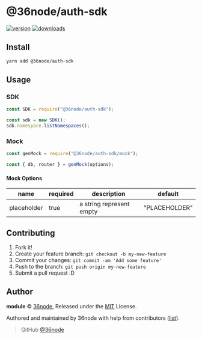 # @36node/auth-sdk

[![version][0]][1] [![downloads][2]][3]

## Install

```bash
yarn add @36node/auth-sdk
```

## Usage

### SDK

```js
const SDK = require("@36node/auth-sdk");

const sdk = new SDK();
sdk.namespace.listNamespaces();
```

### Mock
```js
const genMock = require("@36node/auth-sdk/mock");

const { db, router } = genMock(options);
```

#### Mock Options

| name | required | description | default |
|-------|-------|-------|-------|
| placeholder | true | a string represent empty | "PLACEHOLDER" |



## Contributing

1. Fork it!
2. Create your feature branch: `git checkout -b my-new-feature`
3. Commit your changes: `git commit -am 'Add some feature'`
4. Push to the branch: `git push origin my-new-feature`
5. Submit a pull request :D

## Author

**module** © [36node](https://github.com/36node), Released under the [MIT](./LICENSE) License.

Authored and maintained by 36node with help from contributors ([list](https://github.com/36node/module/contributors)).

> GitHub [@36node](https://github.com/36node)

[0]: https://img.shields.io/npm/v/@36node/template-sdk.svg?style=flat
[1]: https://npmjs.com/package/@36node/template-sdk
[2]: https://img.shields.io/npm/dm/@36node/template-sdk.svg?style=flat
[3]: https://npmjs.com/package/@36node/template-sdk
